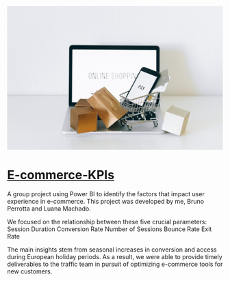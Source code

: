 ![Imagem de Fundo](pictures/cover-picture.jpg)

# [E-commerce-KPIs](https://app.powerbi.com/view?r=eyJrIjoiM2EwNDJlMGQtMWJjNy00YjZhLWEzYTEtZmYxMjU2OGM3OGFjIiwidCI6Ijc5YWE0ZWFlLTk0MGMtNDc5Yy1hMjllLTk4YTczY2NhMzhlMiJ9)

A group project using Power BI to identify the factors that impact user experience in e-commerce. This project was developed by me, Bruno Perrotta and Luana Machado.

We focused on the relationship between these five crucial parameters:
Session Duration
Conversion Rate
Number of Sessions
Bounce Rate
Exit Rate

The main insights stem from seasonal increases in conversion and access during European holiday periods. As a result, we were able to provide timely deliverables to the traffic team in pursuit of optimizing e-commerce tools for new customers.
